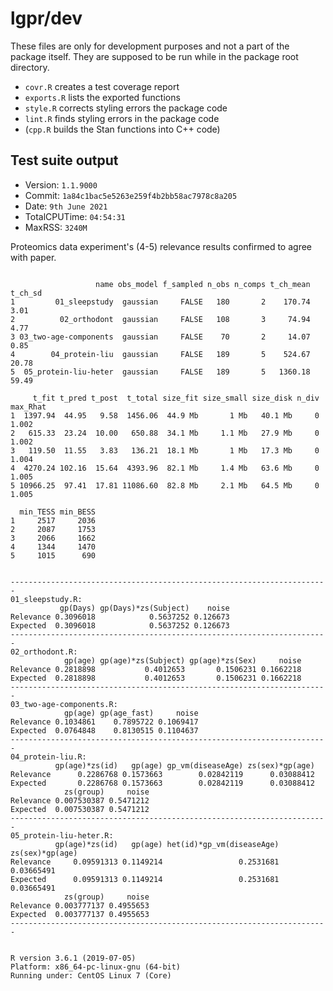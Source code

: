 # lgpr/dev

These files are only for development purposes and not a part of the package
itself. They are supposed to be run while in the package root directory.

* `covr.R` creates a test coverage report
* `exports.R` lists the exported functions
* `style.R` corrects styling errors the package code
* `lint.R` finds styling errors in the package code
* (`cpp.R` builds the Stan functions into C++ code)

## Test suite output

* Version: `1.1.9000`
* Commit: `1a84c1bac5e5263e259f4b2bb58ac7978c8a205`
* Date: `9th June 2021`
* TotalCPUTime: `04:54:31`
* MaxRSS: `3240M`

Proteomics data experiment's (4-5) relevance results confirmed to agree with paper.

```

                   name obs_model f_sampled n_obs n_comps t_ch_mean t_ch_sd
1         01_sleepstudy  gaussian     FALSE   180       2    170.74    3.01
2          02_orthodont  gaussian     FALSE   108       3     74.94    4.77
3 03_two-age-components  gaussian     FALSE    70       2     14.07    0.85
4        04_protein-liu  gaussian     FALSE   189       5    524.67   20.78
5  05_protein-liu-heter  gaussian     FALSE   189       5   1360.18   59.49

     t_fit t_pred t_post  t_total size_fit size_small size_disk n_div max_Rhat
1  1397.94  44.95   9.58  1456.06  44.9 Mb       1 Mb   40.1 Mb     0    1.002
2   615.33  23.24  10.00   650.88  34.1 Mb     1.1 Mb   27.9 Mb     0    1.002
3   119.50  11.55   3.83   136.21  18.1 Mb       1 Mb   17.3 Mb     0    1.004
4  4270.24 102.16  15.64  4393.96  82.1 Mb     1.4 Mb   63.6 Mb     0    1.005
5 10966.25  97.41  17.81 11086.60  82.8 Mb     2.1 Mb   64.5 Mb     0    1.005

  min_TESS min_BESS
1     2517     2036
2     2087     1753
3     2066     1662
4     1344     1470
5     1015      690


-----------------------------------------------------------------------
01_sleepstudy.R: 
           gp(Days) gp(Days)*zs(Subject)    noise
Relevance 0.3096018            0.5637252 0.126673
Expected  0.3096018            0.5637252 0.126673
-----------------------------------------------------------------------
02_orthodont.R: 
            gp(age) gp(age)*zs(Subject) gp(age)*zs(Sex)     noise
Relevance 0.2818898           0.4012653       0.1506231 0.1662218
Expected  0.2818898           0.4012653       0.1506231 0.1662218
-----------------------------------------------------------------------
03_two-age-components.R: 
            gp(age) gp(age_fast)     noise
Relevance 0.1034861    0.7895722 0.1069417
Expected  0.0764848    0.8130515 0.1104637
-----------------------------------------------------------------------
04_protein-liu.R: 
          gp(age)*zs(id)   gp(age) gp_vm(diseaseAge) zs(sex)*gp(age)
Relevance      0.2286768 0.1573663        0.02842119      0.03088412
Expected       0.2286768 0.1573663        0.02842119      0.03088412
            zs(group)     noise
Relevance 0.007530387 0.5471212
Expected  0.007530387 0.5471212
-----------------------------------------------------------------------
05_protein-liu-heter.R: 
          gp(age)*zs(id)   gp(age) het(id)*gp_vm(diseaseAge) zs(sex)*gp(age)
Relevance     0.09591313 0.1149214                 0.2531681      0.03665491
Expected      0.09591313 0.1149214                 0.2531681      0.03665491
            zs(group)     noise
Relevance 0.003777137 0.4955653
Expected  0.003777137 0.4955653
-----------------------------------------------------------------------


R version 3.6.1 (2019-07-05)
Platform: x86_64-pc-linux-gnu (64-bit)
Running under: CentOS Linux 7 (Core)
```


